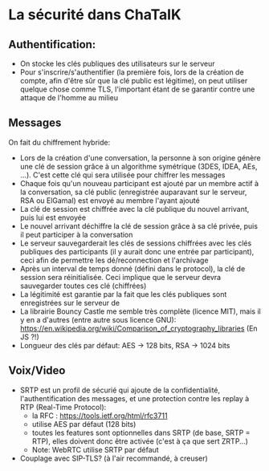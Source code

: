 # La sécurité dans ChaTalK

## Authentification:

- On stocke les clés publiques des utilisateurs sur le serveur
- Pour s'inscrire/s'authentifier (la première fois, lors de la création de compte, afin d'être sûr que la clé public est légitime), on peut utiliser quelque chose comme TLS, l'important étant de se garantir contre une attaque de l'homme au milieu

## Messages

On fait du chiffrement hybride:

- Lors de la création d'une conversation, la personne à son origine génère une clé de session grâce à un algorithme symétrique (3DES, IDEA, AEs, ...). C'est cette clé qui sera utilisée pour chiffrer les messages
- Chaque fois qu'un nouveau participant est ajouté par un membre actif à la conversation, sa clé public (enregistrée auparavant sur le serveur, RSA ou ElGamal) est envoyé au membre l'ayant ajouté
- La clé de session est chiffrée avec la clé publique du nouvel arrivant, puis lui est envoyée
- Le nouvel arrivant déchiffre la clé de session grâce à sa clé privée, puis il peut participer à la conversation
- Le serveur sauvegarderait les clés de sessions chiffrées avec les clés publiques des participants (il y aurait donc une entrée par participant), ceci afin de permettre les dé/reconnection et l'archivage
- Après un interval de temps donné (défini dans le protocol), la clé de session sera réinitialisée. Ceci implique que le serveur devra sauvegarder toutes ces clé (chiffrées)
- La légitimité est garantie par la fait que les clés publiques sont enregistrées sur le serveur de
-  La librairie Bouncy Castle me semble très complète (licence MIT), mais il y en a d'autres (entre autre sous licence GNU): <https://en.wikipedia.org/wiki/Comparison_of_cryptography_libraries> (En JS ?!)
- Longueur des clés par défaut: AES -> 128 bits, RSA -> 1024 bits

## Voix/Video

- SRTP est un profil de sécurié qui ajoute de la confidentialité, l'authentification des messages, et une protection contre les replay à RTP (Real-Time Protocol):
  - la RFC : <https://tools.ietf.org/html/rfc3711>
  - utilise AES par défaut (128 bits)
  - toutes les features sont optionnelles dans SRTP (de base, SRTP = RTP), elles doivent donc être activée (c'est à ça que sert ZRTP...)
  - Note: WebRTC utilise SRTP par défaut
- Couplage avec SIP-TLS? (à l'air recommandé, à creuser)